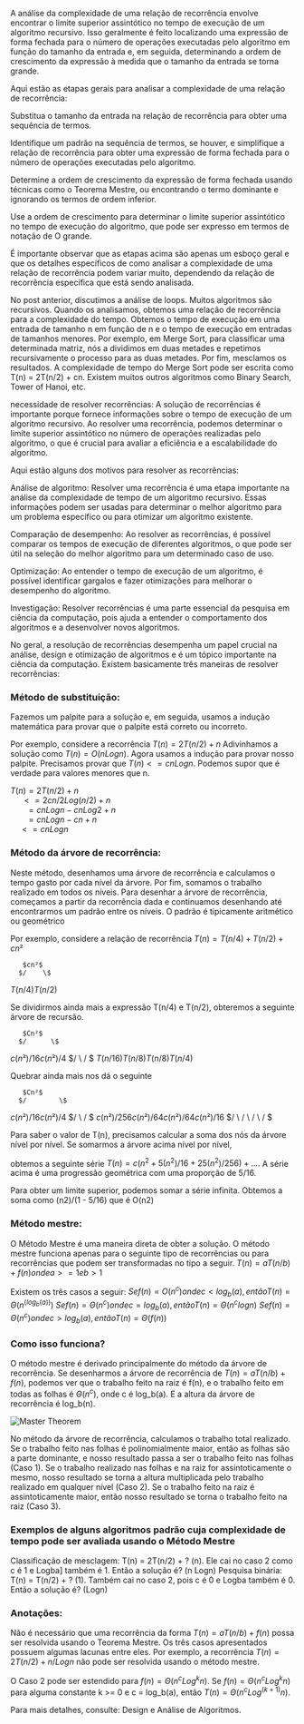 A análise da complexidade de uma relação de recorrência envolve encontrar o limite superior assintótico no tempo de execução de um algoritmo recursivo. Isso geralmente é feito localizando uma expressão de forma fechada para o número de operações executadas pelo algoritmo em função do tamanho da entrada e, em seguida, determinando a ordem de crescimento da expressão à medida que o tamanho da entrada se torna grande.

Aqui estão as etapas gerais para analisar a complexidade de uma relação de recorrência:

Substitua o tamanho da entrada na relação de recorrência para obter uma sequência de termos.

Identifique um padrão na sequência de termos, se houver, e simplifique a relação de recorrência para obter uma expressão de forma fechada para o número de operações executadas pelo algoritmo.

Determine a ordem de crescimento da expressão de forma fechada usando técnicas como o Teorema Mestre, ou encontrando o termo dominante e ignorando os termos de ordem inferior.

Use a ordem de crescimento para determinar o limite superior assintótico no tempo de execução do algoritmo, que pode ser expresso em termos de notação de O grande.

É importante observar que as etapas acima são apenas um esboço geral e que os detalhes específicos de como analisar a complexidade de uma relação de recorrência podem variar muito, dependendo da relação de recorrência específica que está sendo analisada.

No post anterior, discutimos a análise de loops. Muitos algoritmos são recursivos. Quando os analisamos, obtemos uma relação de recorrência para a complexidade do tempo. Obtemos o tempo de execução em uma entrada de tamanho n em função de n e o tempo de execução em entradas de tamanhos menores. Por exemplo, em Merge Sort, para classificar uma determinada matriz, nós a dividimos em duas metades e repetimos recursivamente o processo para as duas metades. Por fim, mesclamos os resultados. A complexidade de tempo do Merge Sort pode ser escrita como T(n) = 2T(n/2) + cn. Existem muitos outros algoritmos como Binary Search, Tower of Hanoi, etc.

necessidade de resolver recorrências:
A solução de recorrências é importante porque fornece informações sobre o tempo de execução de um algoritmo recursivo. Ao resolver uma recorrência, podemos determinar o limite superior assintótico no número de operações realizadas pelo algoritmo, o que é crucial para avaliar a eficiência e a escalabilidade do algoritmo.

Aqui estão alguns dos motivos para resolver as recorrências:

Análise de algoritmo: Resolver uma recorrência é uma etapa importante na análise da complexidade de tempo de um algoritmo recursivo. Essas informações podem ser usadas para determinar o melhor algoritmo para um problema específico ou para otimizar um algoritmo existente.

Comparação de desempenho: Ao resolver as recorrências, é possível comparar os tempos de execução de diferentes algoritmos, o que pode ser útil na seleção do melhor algoritmo para um determinado caso de uso.

Optimização: Ao entender o tempo de execução de um algoritmo, é possível identificar gargalos e fazer otimizações para melhorar o desempenho do algoritmo.

Investigação: Resolver recorrências é uma parte essencial da pesquisa em ciência da computação, pois ajuda a entender o comportamento dos algoritmos e a desenvolver novos algoritmos.

No geral, a resolução de recorrências desempenha um papel crucial na análise, design e otimização de algoritmos e é um tópico importante na ciência da computação.
Existem basicamente três maneiras de resolver recorrências:

### Método de substituição:

Fazemos um palpite para a solução e, em seguida, usamos a indução matemática para provar que o palpite está correto ou incorreto.

Por exemplo, considere a recorrência $T(n) = 2T(n/2) + n$
Adivinhamos a solução como $T(n) = O(nLogn)$. Agora usamos a indução para provar nosso palpite.
Precisamos provar que $T (n) < = cnLogn$. Podemos supor que é verdade para valores menores que n.

$T(n) = 2T(n/2) + n$  
     $<= 2cn/2Log(n/2) + n$  
       $=  cnLogn - cnLog2 + n$  
       $=  cnLogn - cn + n$  
    $<= cnLogn$

### Método da árvore de recorrência:

Neste método, desenhamos uma árvore de recorrência e calculamos o tempo gasto por cada nível da árvore. Por fim, somamos o trabalho realizado em todos os níveis. Para desenhar a árvore de recorrência, começamos a partir da recorrência dada e continuamos desenhando até encontrarmos um padrão entre os níveis. O padrão é tipicamente aritmético ou geométrico

Por exemplo, considere a relação de recorrência
$T(n) = T(n/4) + T(n/2) + cn²$

       $cn²$
      $/    \$
  $T(n/4)  T(n/2)$

Se dividirmos ainda mais a expressão T(n/4) e T(n/2), obteremos a seguinte árvore de recursão.

       $Cn²$
      $/      \$
  $c(n²)/16  c(n²)/4$
 $/       \      /       \$
$T(n/16)  T(n/8)  T(n/8)  T(n/4)$

Quebrar ainda mais nos dá o seguinte

       $Cn²$
      $/        \$
  $c(n²)/16    c(n²)/4$
 $/       \      /       \$
$c(n²)/256  c(n²)/64  c(n²)/64  c(n²)/16$
 $/    \        /    \      /    \      /    \$

Para saber o valor de T(n), precisamos calcular a soma dos nós da árvore nível por nível. Se somarmos a árvore acima nível por nível, 

obtemos a seguinte série $T(n) = c(n^2 + 5(n^2)/16 + 25(n^2)/256) + ....$ 
A série acima é uma progressão geométrica com uma proporção de 5/16.

Para obter um limite superior, podemos somar a série infinita. Obtemos a soma como (n2)/(1 - 5/16) que é O(n2)


### Método mestre: 

O Método Mestre é uma maneira direta de obter a solução. O método mestre funciona apenas para o seguinte tipo de recorrências ou para recorrências que podem ser transformadas no tipo a seguir.
$T(n) = aT(n/b) + f(n) onde a >= 1 e b > 1$

Existem os três casos a seguir:
$Se f(n) = O(n^c) onde c < log_b(a), então T(n) = Θ(n^(log_b(a)))$ 
$Se f(n) = Θ(n^c) onde c = log_b(a), então T(n) = Θ(n^c log n)$ 
$Se f(n) = Θ(n^c) onde c > log_b(a), então T(n) = Θ(f(n))$

### Como isso funciona? 

O método mestre é derivado principalmente do método da árvore de recorrência. Se desenharmos a árvore de recorrência de $T(n) = aT(n/b) + f(n)$, podemos ver que o trabalho feito na raiz é f(n), e o trabalho feito em todas as folhas é $Θ(n^c)$, onde c é log_b(a). E a altura da árvore de recorrência é log_b(n).

![Master Theorem](https://media.geeksforgeeks.org/wp-content/uploads/AlgoAnalysis.png)

No método da árvore de recorrência, calculamos o trabalho total realizado. Se o trabalho feito nas folhas é polinomialmente maior, então as folhas são a parte dominante, e nosso resultado passa a ser o trabalho feito nas folhas (Caso 1). Se o trabalho realizado nas folhas e na raiz for assintoticamente o mesmo, nosso resultado se torna a altura multiplicada pelo trabalho realizado em qualquer nível (Caso 2). Se o trabalho feito na raiz é assintoticamente maior, então nosso resultado se torna o trabalho feito na raiz (Caso 3).

### Exemplos de alguns algoritmos padrão cuja complexidade de tempo pode ser avaliada usando o Método Mestre

Classificação de mesclagem: T(n) = 2T(n/2) + ? (n). Ele cai no caso 2 como c é 1 e Logba] também é 1. Então a solução é? (n Logn)
Pesquisa binária: T(n) = T(n/2) + ? (1). Também cai no caso 2, pois c é 0 e Logba também é 0. Então a solução é? (Logn)

### Anotações:

Não é necessário que uma recorrência da forma $T(n) = aT(n/b) + f(n)$ possa ser resolvida usando o Teorema Mestre. Os três casos apresentados possuem algumas lacunas entre eles. Por exemplo, a recorrência $T(n) = 2T(n/2) + n/Logn$ não pode ser resolvida usando o método mestre.

O Caso 2 pode ser estendido para $f(n) = Θ(n^c Log^k n)$. Se $f(n) = Θ(n^c Log^k n)$ para alguma constante k >= 0 e c = log_b(a), então $T(n) = Θ(n^c Log^(k+1) n)$.

Para mais detalhes, consulte: Design e Análise de Algoritmos.

